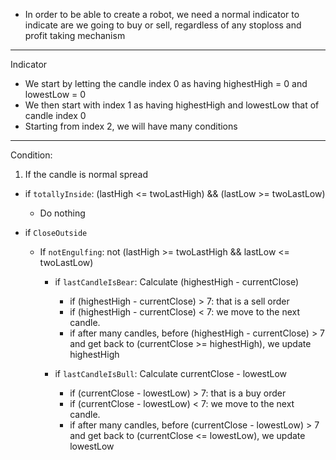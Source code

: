 * In order to be able to create a robot, we need a normal indicator to indicate are we going to buy or sell, regardless of any stoploss 
and profit taking mechanism
--- 
Indicator
* We start by letting the candle index 0 as having highestHigh = 0 and lowestLow = 0
* We then start with index 1 as having highestHigh and lowestLow that of candle index 0
* Starting from index 2, we will have many conditions
---
Condition:
1) If the candle is normal spread
+ if ```totallyInside```: (lastHigh <= twoLastHigh) && (lastLow >= twoLastLow)
  + Do nothing

+ if ```CloseOutside```
  + If ```notEngulfing```: not (lastHigh >= twoLastHigh && lastLow <= twoLastLow) 
    + if ```lastCandleIsBear```: Calculate (highestHigh - currentClose)
      + if (highestHigh - currentClose) > 7: that is a sell order
      + if (highestHigh - currentClose) < 7: we move to the next candle. 
      + if after many candles, before (highestHigh - currentClose) > 7 and get back to (currentClose >= highestHigh), we update highestHigh
    
    + if ```lastCandleIsBull```: Calculate currentClose - lowestLow
      + if (currentClose - lowestLow) > 7: that is a buy order
      + if (currentClose - lowestLow) < 7: we move to the next candle. 
      + if after many candles, before (currentClose - lowestLow) > 7 and get back to (currentClose <= lowestLow), we update lowestLow
  
  

